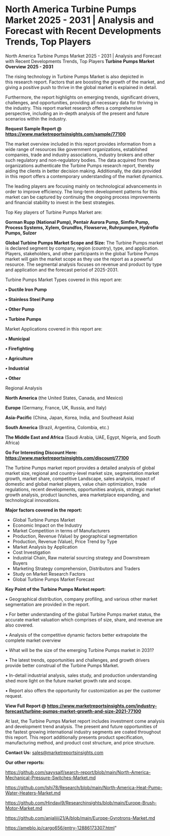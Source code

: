 # North America Turbine Pumps Market 2025 - 2031 | Analysis and Forecast with Recent Developments Trends, Top Players
North America Turbine Pumps Market 2025 - 2031 | Analysis and Forecast with Recent Developments Trends, Top Players
<Strong> Turbine Pumps Market Overview 2025 - 2031</strong>

The rising technology in Turbine Pumps Market is also depicted in this research report. Factors that are boosting the growth of the market, and giving a positive push to thrive in the global market is explained in detail.

Furthermore, the report highlights on emerging trends, significant drivers, challenges, and opportunities, providing all necessary data for thriving in the industry. This report market research offers a comprehensive perspective, including an in-depth analysis of the present and future scenarios within the industry.

<strong>Request Sample Report @ <a href=https://www.marketreportsinsights.com/sample/77100>https://www.marketreportsinsights.com/sample/77100</a></strong>

The market overview included in this report provides information from a wide range of resources like government organizations, established companies, trade and industry associations, industry brokers and other such regulatory and non-regulatory bodies. The data acquired from these organizations authenticate the Turbine Pumps research report, thereby aiding the clients in better decision making. Additionally, the data provided in this report offers a contemporary understanding of the market dynamics.

The leading players are focusing mainly on technological advancements in order to improve efficiency. The long-term development patterns for this market can be captured by continuing the ongoing process improvements and financial stability to invest in the best strategies.

Top Key players of Turbine Pumps Market are:

<strong>Gorman Rupp (National Pump), Pentair Aurora Pump, Simflo Pump, Process Systems, Xylem, Grundfos, Flowserve, Ruhrpumpen, Hydroflo Pumps, Sulzer</strong>

<strong><b>Global Turbine Pumps Market Scope and Size:</b></strong>
The Turbine Pumps market is declared segment by company, region (country), type, and application. Players, stakeholders, and other participants in the global Turbine Pumps market will gain the market scope as they use the report as a powerful resource. The segmental analysis focuses on revenue and product by type and application and the forecast period of 2025-2031.

Turbine Pumps Market Types covered in this report are:

<strong>• Ductile Iron Pump

• Stainless Steel Pump

• Other Pump

• Turbine Pumps</strong>

Market Applications covered in this report are:

<strong>• Municipal

• Firefighting

• Agriculture

• Industrial

• Other</strong> 

Regional Analysis

<strong>North America</strong> (the United States, Canada, and Mexico)

<strong>Europe</strong> (Germany, France, UK, Russia, and Italy)

<strong>Asia-Pacific</strong> (China, Japan, Korea, India, and Southeast Asia)

<strong>South America</strong> (Brazil, Argentina, Colombia, etc.)

<strong>The Middle East and Africa</strong> (Saudi Arabia, UAE, Egypt, Nigeria, and South Africa)

<strong>Go For Interesting Discount Here: <a href=https://www.marketreportsinsights.com/discount/77100>https://www.marketreportsinsights.com/discount/77100</a></strong>

The Turbine Pumps market report provides a detailed analysis of global market size, regional and country-level market size, segmentation market growth, market share, competitive Landscape, sales analysis, impact of domestic and global market players, value chain optimization, trade regulations, recent developments, opportunities analysis, strategic market growth analysis, product launches, area marketplace expanding, and technological innovations.

<strong><b>Major factors covered in the report:</b></strong>
<ul>
  <li>Global Turbine Pumps Market </li>
  <li>Economic Impact on the Industry</li>
  <li>Market Competition in terms of Manufacturers</li>
  <li>Production, Revenue (Value) by geographical segmentation</li>
  <li>Production, Revenue (Value), Price Trend by Type</li>
  <li>Market Analysis by Application</li>
  <li>Cost Investigation</li>
  <li>Industrial Chain, Raw material sourcing strategy and Downstream Buyers</li>
  <li>Marketing Strategy comprehension, Distributors and Traders</li>
  <li>Study on Market Research Factors</li>
  <li>Global Turbine Pumps Market Forecast</li>
</ul>

<strong><b>Key Point of the Turbine Pumps Market report:</b></strong>

• Geographical distribution, company profiling, and various other market segmentation are provided in the report.

• For better understanding of the global Turbine Pumps market status, the accurate market valuation which comprises of size, share, and revenue are also covered.

• Analysis of the competitive dynamic factors better extrapolate the complete market overview

• What will be the size of the emerging Turbine Pumps market in 2031?

• The latest trends, opportunities and challenges, and growth drivers provide better construal of the Turbine Pumps Market.

• In-detail industrial analysis, sales study, and production understanding shed more light on the future market growth rate and scope.

• Report also offers the opportunity for customization as per the customer request.

<strong><b>View Full Report @ <a href=https://www.marketreportsinsights.com/industry-forecast/turbine-pumps-market-growth-and-size-2021-77100>https://www.marketreportsinsights.com/industry-forecast/turbine-pumps-market-growth-and-size-2021-77100</a></b></strong>


At last, the Turbine Pumps Market report includes investment come analysis and development trend analysis. The present and future opportunities of the fastest growing international industry segments are coated throughout this report. This report additionally presents product specification, manufacturing method, and product cost structure, and price structure.

<strong>Contact Us:</strong>
sales@marketreportsinsights.com

<strong>Our other reports:</strong>

<a href=https://github.com/sayysaif/search-report/blob/main/North-America-Mechanical-Pressure-Switches-Market.md>https://github.com/sayysaif/search-report/blob/main/North-America-Mechanical-Pressure-Switches-Market.md</a>

<a href=https://github.com/Ishi78/Research/blob/main/North-America-Heat-Pump-Water-Heaters-Market.md>https://github.com/Ishi78/Research/blob/main/North-America-Heat-Pump-Water-Heaters-Market.md</a>

<a href=https://github.com/Hindavi9/Researchinsights/blob/main/Europe-Brush-Motor-Market.md>https://github.com/Hindavi9/Researchinsights/blob/main/Europe-Brush-Motor-Market.md</a>

<a href=https://github.com/anjaliiii21/A/blob/main/Europe-Gyrotrons-Market.md>https://github.com/anjaliiii21/A/blob/main/Europe-Gyrotrons-Market.md</a>

<a href=https://ameblo.jp/cargo656/entry-12886173307.html>https://ameblo.jp/cargo656/entry-12886173307.html</a>"
